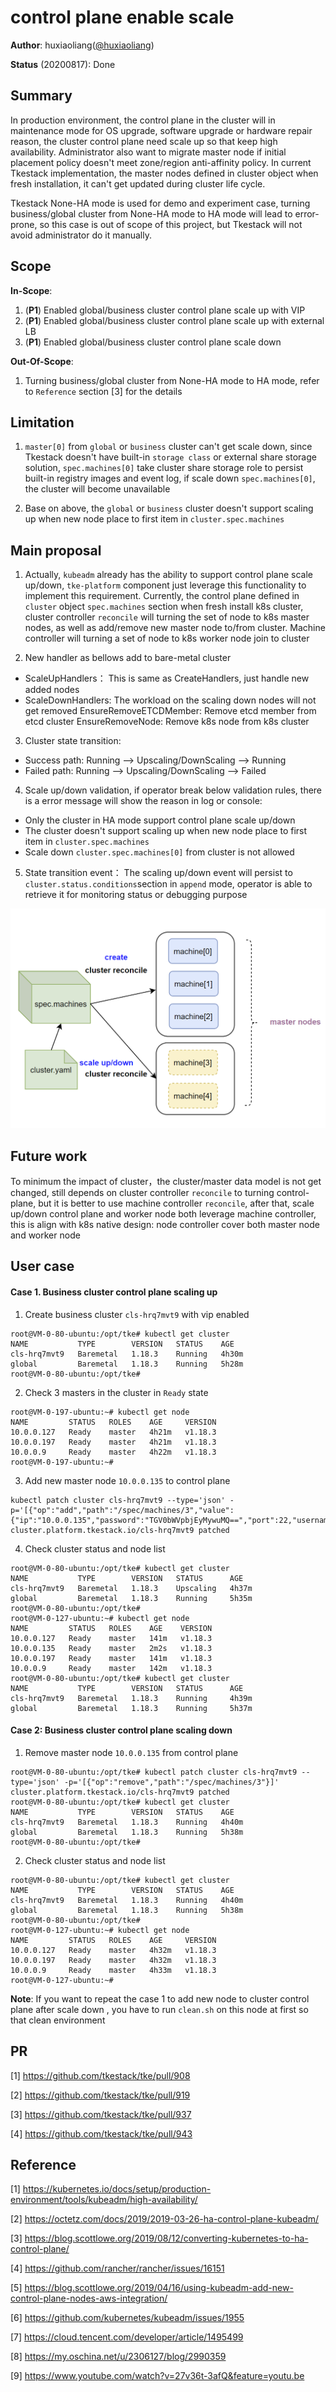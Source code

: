 # control plane enable scale


**Author**: huxiaoliang([@huxiaoliang](https://github.com/huxiaoliang))

**Status** (20200817): Done

## Summary

In production environment, the control plane in the cluster will in maintenance mode for OS upgrade, software upgrade or hardware repair reason, the cluster control plane need scale up so that keep high availability. Administrator also want to migrate master node if initial placement policy doesn't meet zone/region anti-affinity policy. In current Tkestack implementation, the master nodes defined in cluster object when fresh installation, it can't get updated during cluster life cycle.

Tkestack None-HA mode is used for demo and experiment case, turning business/global cluster from None-HA mode to HA mode will lead to error-prone, so this case is out of scope of this project, but Tkestack will not avoid administrator do it manually.

## Scope

 **In-Scope**: 
 1. (**P1**) Enabled global/business cluster control plane scale up with VIP
 2. (**P1**) Enabled global/business cluster control plane scale up with external LB
 3. (**P1**) Enabled global/business cluster control plane scale down

**Out-Of-Scope**: 
 1. Turning business/global cluster from None-HA mode to HA mode, refer to `Reference` section [3] for the details

## Limitation

1. `master[0]` from `global` or `business` cluster can't get scale down, since Tkestack doesn't have built-in `storage class` or external share storage solution, `spec.machines[0]` take cluster share storage role to persist built-in registry images and event log,  if scale down `spec.machines[0]`, the cluster will become unavailable

2.  Base on above,  the `global` or `business` cluster doesn't support scaling up when new node place to first item in `cluster.spec.machines`

## Main proposal

1. Actually, `kubeadm` already has the ability to support control plane scale up/down,  `tke-platform` component just leverage this functionality to implement this requirement. Currently, the control plane defined in `cluster` object `spec.machines` section when fresh install k8s cluster,  cluster controller `reconcile` will turning the set of node to k8s master nodes, as well as add/remove new master node to/from cluster. Machine controller will turning a set of node to k8s worker node join to cluster

2.  New handler as bellows add to bare-metal cluster
- ScaleUpHandlers： This is same as CreateHandlers, just handle new added nodes
- ScaleDownHandlers:  The workload on the scaling down nodes will not get removed
   EnsureRemoveETCDMember: Remove etcd member from etcd cluster
   EnsureRemoveNode: Remove k8s node from k8s cluster
 
3. Cluster state transition:
 - Success path: Running --> Upscaling/DownScaling --> Running
 - Failed path: Running --> Upscaling/DownScaling --> Failed

4. Scale up/down validation, if operator break below validation rules, there is a error message will show the reason in log or console:
 - Only the cluster in HA mode support control plane scale up/down
 - The cluster doesn't support scaling up when new node place to first item in `cluster.spec.machines`
 - Scale down `cluster.spec.machines[0]` from cluster is not allowed
 
5. State transition event：
The scaling up/down event will persist to `cluster.status.conditions`section in `append` mode, operator is able to retrieve it for monitoring status or debugging purpose

![enter image description here](../../docs/images/master-scale.png)

## Future work

To minimum the impact of cluster，the cluster/master data model is not get changed, still depends on cluster controller `reconcile` to turning control-plane, but it is better to use machine controller `reconcile`, after that, scale up/down control plane and worker node both leverage machine controller, this is align with k8s native design: node controller cover both master node and worker node

## User case

#### Case 1. Business cluster control plane scaling up

1.   Create business cluster `cls-hrq7mvt9` with vip enabled
```
root@VM-0-80-ubuntu:/opt/tke# kubectl get cluster
NAME           TYPE        VERSION   STATUS    AGE
cls-hrq7mvt9   Baremetal   1.18.3    Running   4h30m
global         Baremetal   1.18.3    Running   5h28m
root@VM-0-80-ubuntu:/opt/tke# 
```
2.  Check 3 masters in the cluster in `Ready` state
```
root@VM-0-197-ubuntu:~# kubectl get node
NAME         STATUS   ROLES    AGE     VERSION
10.0.0.127   Ready    master   4h21m   v1.18.3
10.0.0.197   Ready    master   4h21m   v1.18.3
10.0.0.9     Ready    master   4h22m   v1.18.3
root@VM-0-197-ubuntu:~# 
```
3. Add new master node `10.0.0.135` to control plane 
```
kubectl patch cluster cls-hrq7mvt9 --type='json' -p='[{"op":"add","path":"/spec/machines/3","value":{"ip":"10.0.0.135","password":"TGV0bWVpbjEyMywuMQ==","port":22,"username":"root"}}]'
cluster.platform.tkestack.io/cls-hrq7mvt9 patched
```
4. Check cluster status and node list
```
root@VM-0-80-ubuntu:/opt/tke# kubectl get cluster
NAME           TYPE        VERSION   STATUS      AGE
cls-hrq7mvt9   Baremetal   1.18.3    Upscaling   4h37m
global         Baremetal   1.18.3    Running     5h35m
root@VM-0-80-ubuntu:/opt/tke# 
root@VM-0-127-ubuntu:~# kubectl get node
NAME         STATUS   ROLES    AGE    VERSION
10.0.0.127   Ready    master   141m   v1.18.3
10.0.0.135   Ready    master   2m2s   v1.18.3
10.0.0.197   Ready    master   141m   v1.18.3
10.0.0.9     Ready    master   142m   v1.18.3
root@VM-0-80-ubuntu:/opt/tke# kubectl get cluster
NAME           TYPE        VERSION   STATUS      AGE
cls-hrq7mvt9   Baremetal   1.18.3    Running     4h39m
global         Baremetal   1.18.3    Running     5h37m
``` 

#### Case 2: Business cluster control plane scaling down

1. Remove master node `10.0.0.135` from control plane 
```
root@VM-0-80-ubuntu:/opt/tke# kubectl patch cluster cls-hrq7mvt9 --type='json' -p='[{"op":"remove","path":"/spec/machines/3"}]' 
cluster.platform.tkestack.io/cls-hrq7mvt9 patched
root@VM-0-80-ubuntu:/opt/tke# kubectl get cluster
NAME           TYPE        VERSION   STATUS    AGE
cls-hrq7mvt9   Baremetal   1.18.3    Running   4h40m
global         Baremetal   1.18.3    Running   5h38m
root@VM-0-80-ubuntu:/opt/tke# 
```
2.  Check cluster status and node list
```
root@VM-0-80-ubuntu:/opt/tke# kubectl get cluster
NAME           TYPE        VERSION   STATUS    AGE
cls-hrq7mvt9   Baremetal   1.18.3    Running   4h40m
global         Baremetal   1.18.3    Running   5h38m
root@VM-0-80-ubuntu:/opt/tke# 
root@VM-0-127-ubuntu:~# kubectl get node
NAME         STATUS   ROLES    AGE     VERSION
10.0.0.127   Ready    master   4h32m   v1.18.3
10.0.0.197   Ready    master   4h32m   v1.18.3
10.0.0.9     Ready    master   4h33m   v1.18.3
root@VM-0-127-ubuntu:~#
```
**Note**: If you want to repeat the case 1 to add new node to cluster control plane after scale down , you have to run `clean.sh` on this node at first so that clean environment 
##### 

## PR
[1] https://github.com/tkestack/tke/pull/908

[2] https://github.com/tkestack/tke/pull/919

[3] https://github.com/tkestack/tke/pull/937

[4] https://github.com/tkestack/tke/pull/943

## Reference

[1] https://kubernetes.io/docs/setup/production-environment/tools/kubeadm/high-availability/

[2] https://octetz.com/docs/2019/2019-03-26-ha-control-plane-kubeadm/

[3] https://blog.scottlowe.org/2019/08/12/converting-kubernetes-to-ha-control-plane/

[4] https://github.com/rancher/rancher/issues/16151

[5] https://blog.scottlowe.org/2019/04/16/using-kubeadm-add-new-control-plane-nodes-aws-integration/

[6] https://github.com/kubernetes/kubeadm/issues/1955

[7] https://cloud.tencent.com/developer/article/1495499

[8] https://my.oschina.net/u/2306127/blog/2990359

[9] https://www.youtube.com/watch?v=27v36t-3afQ&feature=youtu.be


